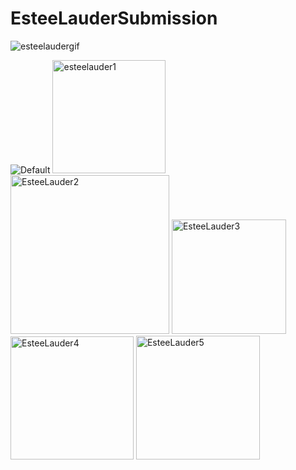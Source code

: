 # EsteeLauderSubmission

![esteelaudergif](https://user-images.githubusercontent.com/101075338/185669138-9f7f3f61-2269-4d88-8cea-e65dcebb1176.gif)


![Default](https://user-images.githubusercontent.com/101075338/185669256-1ca10b52-40d5-40f3-b875-f49dfba538ad.png)
<img width="181" alt="esteelauder1" src="https://user-images.githubusercontent.com/101075338/185669273-c18b2fd5-5b0c-4156-982e-56abf2ab736e.png">
<img width="254" alt="EsteeLauder2" src="https://user-images.githubusercontent.com/101075338/185669283-35ca0d2d-609b-49e6-ad86-675fb113184f.png">
<img width="183" alt="EsteeLauder3" src="https://user-images.githubusercontent.com/101075338/185669298-a0d0b81e-304e-4e2a-8594-4bca34bb75d8.png">
<img width="197" alt="EsteeLauder4" src="https://user-images.githubusercontent.com/101075338/185669312-10a9f5cd-6d08-4264-9122-2508d911a953.png">
<img width="198" alt="EsteeLauder5" src="https://user-images.githubusercontent.com/101075338/185669330-9e324fdd-9eab-42b0-95c4-1f445e301b2b.png">
